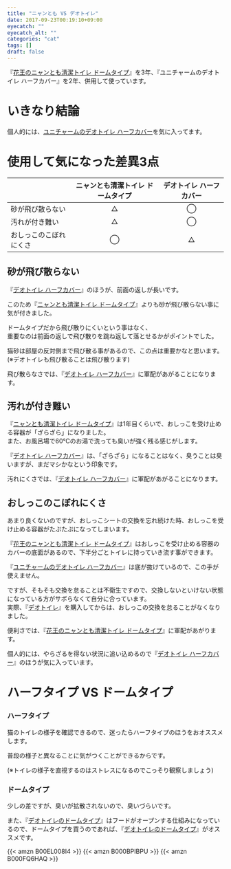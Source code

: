 ```yaml
---
title: "ニャンとも VS デオトイレ"
date: 2017-09-23T00:19:10+09:00
eyecatch: ""
eyecatch_alt: ""
categories: "cat"
tags: []
draft: false
---
```


『<a href="http://amzn.to/2xtRAZU" target="_blank">花王のニャンとも清潔トイレ ドームタイプ</a>』を3年、『ユニチャームのデオトイレ ハーフカバー』を2年、併用して使っています。

# いきなり結論
個人的には、<a href="http://amzn.to/2jQBXXA" target="_blank">ユニチャームのデオトイレ ハーフカバー</a>を気に入ってます。

# 使用して気になった差異3点

&nbsp;|ニャンとも清潔トイレ ドームタイプ|デオトイレ ハーフカバー
---|:---:|:---:
砂が飛び散らない|△|◯|
汚れが付き難い|△|◯|
おしっこのこぼれにくさ|◯|△|

## 砂が飛び散らない

『<a href="http://amzn.to/2jQBXXA" target="_blank">デオトイレ ハーフカバー</a>』のほうが、前面の返しが長いです。

このため『<a href="http://amzn.to/2xtRAZU" target="_blank">ニャンとも清潔トイレ ドームタイプ</a>』よりも砂が飛び散らない事に気が付きました。

ドームタイプだから飛び散りにくいという事はなく、<br>
重要なのは前面の返しで飛び散りを跳ね返して落とせるかがポイントでした。

猫砂は部屋の反対側まで飛び散る事があるので、この点は重要かなと思います。(※デオトイレも飛び散ることは飛び散ります)

飛び散らなさでは、『<a href="http://amzn.to/2jQBXXA" target="_blank">デオトイレ ハーフカバー</a>』に軍配があがることになります。

## 汚れが付き難い

『<a href="http://amzn.to/2xtRAZU" target="_blank">ニャンとも清潔トイレ ドームタイプ</a>』は1年目くらいで、おしっこを受け止める容器が「ざらざら」になりました。<br>
また、お風呂場で60℃のお湯で洗っても臭いが強く残る感じがします。

『<a href="http://amzn.to/2jQBXXA" target="_blank">デオトイレ ハーフカバー</a>』は、「ざらざら」になることはなく、臭うことは臭いますが、まだマシかなという印象です。

汚れにくさでは、『<a href="http://amzn.to/2jQBXXA" target="_blank">デオトイレ ハーフカバー</a>』に軍配があがることになります。

## おしっこのこぼれにくさ

あまり良くないのですが、おしっこシートの交換を忘れ続けた時、おしっこを受け止める容器がたぷたぷになってしまいます。

『<a href="http://amzn.to/2xtRAZU" target="_blank">花王のニャンとも清潔トイレ ドームタイプ</a>』はおしっこを受け止める容器のカバーの底面があるので、下半分ごとトイレに持っていき流す事ができます。

『<a href="http://amzn.to/2jQBXXA" target="_blank">ユニチャームのデオトイレ ハーフカバー</a>』は底が抜けているので、この手が使えません。

ですが、そもそも交換を怠ることは不衛生ですので、交換しないといけない状態になっている方がサボらなくて自分に合っています。<br>
実際、『<a href="http://amzn.to/2jQBXXA" target="_blank">デオトイレ</a>』を購入してからは、おしっこの交換を怠ることがなくなりました。

便利さでは、『<a href="http://amzn.to/2xtRAZU" target="_blank">花王のニャンとも清潔トイレ ドームタイプ</a>』に軍配があがります。

個人的には、やらざるを得ない状況に追い込めるので『<a href="http://amzn.to/2jQBXXA" target="_blank">デオトイレ ハーフカバー</a>』のほうが気に入っています。

#  ハーフタイプ VS ドームタイプ
### ハーフタイプ
猫のトイレの様子を確認できるので、迷ったらハーフタイプのほうをおオススメします。

普段の様子と異なることに気がつくことができるからです。

(※トイレの様子を直視するのはストレスになるのでこっそり観察しましょう)

### ドームタイプ
少しの差ですが、臭いが拡散されないので、臭いづらいです。

また、『<a href="http://amzn.to/2xtDzeH" target="_blank">デオトイレのドームタイプ</a>』はフードがオープンする仕組みになっているので、ドームタイプを買うのであれば、『<a href="http://amzn.to/2xtDzeH" target="_blank">デオトイレのドームタイプ</a>』がオススメです。

{{< amzn B00EL008I4 >}}
{{< amzn B000BPIBPU >}}
{{< amzn B000FQ6HAQ >}}
